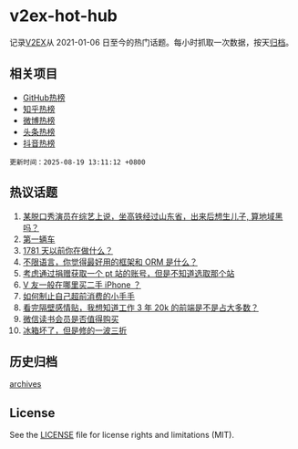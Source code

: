 # v2ex-hot-hub

 记录[V2EX](https://www.v2ex.com/)从 2021-01-06 日至今的热门话题。每小时抓取一次数据，按天[归档](archives)。
 
 ## 相关项目

- [GitHub热榜](https://github.com/lonnyzhang423/github-hot-hub)
- [知乎热榜](https://github.com/lonnyzhang423/zhihu-hot-hub)
- [微博热榜](https://github.com/lonnyzhang423/weibo-hot-hub)
- [头条热榜](https://github.com/lonnyzhang423/toutiao-hot-hub)
- [抖音热榜](https://github.com/lonnyzhang423/douyin-hot-hub)


 `更新时间：2025-08-19 13:11:12 +0800`

## 热议话题

1. [某脱口秀演员在综艺上说，坐高铁经过山东省，出来后想生儿子, 算地域黑吗？](https://www.v2ex.com/t/1153339)
1. [第一辆车](https://www.v2ex.com/t/1153201)
1. [1781 天以前你在做什么？](https://www.v2ex.com/t/1153197)
1. [不限语言，你觉得最好用的框架和 ORM 是什么？](https://www.v2ex.com/t/1153288)
1. [考虑通过捐赠获取一个 pt 站的账号，但是不知道选取那个站](https://www.v2ex.com/t/1153203)
1. [V 友一般在哪里买二手 iPhone ？](https://www.v2ex.com/t/1153143)
1. [如何制止自己超前消费的小手手](https://www.v2ex.com/t/1153246)
1. [看完隔壁感情贴，我想知道工作 3 年 20k 的前端是不是占大多数？](https://www.v2ex.com/t/1153267)
1. [微信读书会员是否值得购买](https://www.v2ex.com/t/1153337)
1. [冰箱坏了，但是修的一波三折](https://www.v2ex.com/t/1153340)

## 历史归档

[archives](archives)

## License

See the [LICENSE](LICENSE) file for license rights and limitations (MIT).
